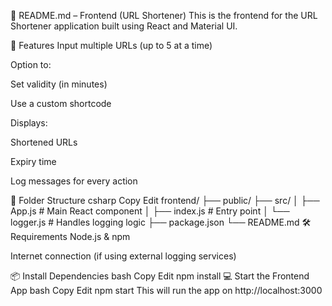 📘 README.md – Frontend (URL Shortener)
This is the frontend for the URL Shortener application built using React and Material UI.

🚀 Features
Input multiple URLs (up to 5 at a time)

Option to:

Set validity (in minutes)

Use a custom shortcode

Displays:

Shortened URLs

Expiry time

Log messages for every action

📁 Folder Structure
csharp
Copy
Edit
frontend/
├── public/
├── src/
│   ├── App.js         # Main React component
│   ├── index.js       # Entry point
│   └── logger.js      # Handles logging logic
├── package.json
└── README.md
🛠️ Requirements
Node.js & npm

Internet connection (if using external logging services)

📦 Install Dependencies
bash
Copy
Edit
npm install
💻 Start the Frontend App
bash
Copy
Edit
npm start
This will run the app on http://localhost:3000

